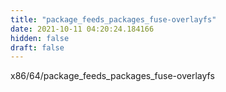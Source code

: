 ```yaml
---
title: "package_feeds_packages_fuse-overlayfs"
date: 2021-10-11 04:20:24.184166
hidden: false
draft: false
---
```


x86/64/package_feeds_packages_fuse-overlayfs

